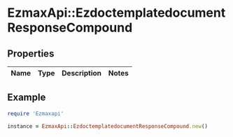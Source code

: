 # EzmaxApi::EzdoctemplatedocumentResponseCompound

## Properties

| Name | Type | Description | Notes |
| ---- | ---- | ----------- | ----- |

## Example

```ruby
require 'Ezmaxapi'

instance = EzmaxApi::EzdoctemplatedocumentResponseCompound.new()
```


